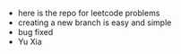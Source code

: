 + here is the repo for leetcode problems
+ creating a new branch is easy and simple
+ bug fixed
+ Yu Xia
